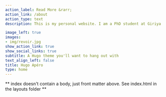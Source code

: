 ```yaml
---
action_label: Read More &rarr;
action_link: /about
action_type: text
description: This is my personal website. I am a PhD student at Giriya University. My research interests are in cooking and gossiping. 

image_left: true
images:
- img/revoir.jpg
show_action_link: true
show_social_links: true
subtitle: A Hugo theme you'll want to hang out with
text_align_left: false
title: Hugo Apéro
type: home
---
```


** index doesn't contain a body, just front matter above.
See index.html in the layouts folder **
